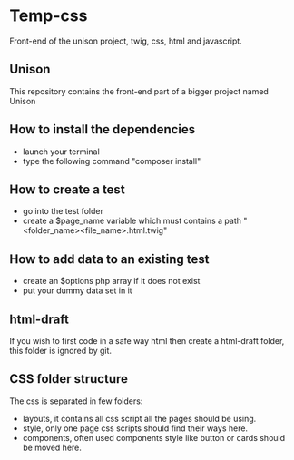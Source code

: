 # Temp-css
Front-end of the unison project, twig, css, html and javascript.

## Unison
This repository contains the front-end part of a bigger project named Unison

## How to install the dependencies
 - launch your terminal
 - type the following command "composer install"

## How to create a test
 - go into the test folder
 - create a $page_name variable which must contains a path "<folder_name><file_name>.html.twig"

## How to add data to an existing test
 - create an $options php array if it does not exist
 - put your dummy data set in it

## html-draft
If you wish to first code in a safe way html then create a html-draft folder,
this folder is ignored by git.

## CSS folder structure
The css is separated in few folders:
 - layouts, it contains all css script all the pages should be using.
 - style, only one page css scripts should find their ways here.
 - components, often used components style like button or cards should be moved here.